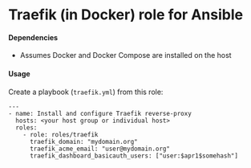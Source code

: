 Traefik (in Docker) role for Ansible
====

#### Dependencies

- Assumes Docker and Docker Compose are installed on the host

#### Usage

Create a playbook (`traefik.yml`) from this role:

```
---
- name: Install and configure Traefik reverse-proxy
  hosts: <your host group or individual host>
  roles:
    - role: roles/traefik
      traefik_domain: "mydomain.org"
      traefik_acme_email: "user@mydomain.org"
      traefik_dashboard_basicauth_users: ["user:$apr1$somehash"]
```
